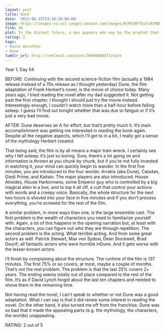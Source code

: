 ```yaml
---
layout: post
title: Dune
date: '2012-08-23T23:18:26-04:00'
image: https://images-na.ssl-images-amazon.com/images/M/MV5BYTAzYzNlMDMtMGRjYS00M2UxLTk0MmEtYmE4YWZiYmEwOTIwL2ltYWdlL2ltYWdlXkEyXkFqcGdeQXVyNzc5MjA3OA@@._V1_UX182_CR0,0,182,268_AL_.jpg
film: 56
plot: In the distant future, a man appears who may be the prophet that a long-suffering galaxy has been waiting for.
rating: 2
tags:
- movie marathon
- dune
tumblr_url: http://reelmatt.com/post/30080088473/dune
---
```


Year 1, Day 54

BEFORE: Continuing with the second science-fiction film (actually a 1984 release instead of a 70s release as I thought yesterday) Dune, the film adaptation of Frank Herbert’s novel, is the movie of choice today. Many years ago, I tried reading the novel after my dad suggested it. Not getting past the first chapter, I thought I should just try the movie instead. Interestingly enough, I couldn’t watch more than a half-hour before falling asleep. I guess I’ll find out tonight whether that was due to fatigue or if it’s just a very bad movie.

AFTER: Dune deserves an A for effort, but that’s pretty much it. It’s main accomplishment was getting me interested in reading the book again. Despite all the negative aspects, which I’ll get to in a bit, I really got a sense of the mythology Herbert created.

That being said, the film is by all means a major train wreck. I certainly see why I fell asleep; it’s just so boring. Sure, there’s a lot going on and information is thrown at you chunk by chunk, but if you’re not fully invested in watching it, your mind can quickly begin to wander. In the first five minutes, you are introduced to the four worlds: Arrakis (aka Dune), Caladan, Giedi Prime, and Kaitain. The major players are also introduced: House Atreides, House Harkonnens, some Emperor guy who is controlled by a big magical alien in a box, and to top it all off, a cult that control your actions with words and a creepy voice. Basically, the whole structure for the next two hours is shoved into your face in five minutes and if you don’t process everything, you’re screwed for the rest of the film.

A similar problem, in more ways than one, is the large ensemble cast. The first problem is the wealth of characters you need to familiarize yourself with. Again, a lot of this happens in the opening narration but, at least with the characters, you can figure out who they are through repetition. The second problem is the acting. What terrible acting. And from some great actors as well. Patrick Stewart, Max von Sydow, Dean Stockwell, Brad Dourif; all fantastic actors who were horrible inDune. And it gets worse with the lesser-known actors.

I’ll finish by complaining about the structure. The runtime of the film is 137 minutes. The first 75% or so covers, at most, maybe a couple of months. That’s not the real problem. The problem is that the last 25% covers 2+ years. The ending seems totally out of place compared to the rest of the film. It’s as if David Lynch forgot about the last ten chapters and needed to shove them in the remaining time.

Not having read the novel, I can’t speak to whether or not Dune was a good adaptation. What I can say is that it did renew some interest in reading the novel. On the other hand, it also turned me off from the franchise. Dune was so bad that it made the appealing parts (e.g. the mythology, the characters, the worlds) unappealing.

RATING: 2 out of 5